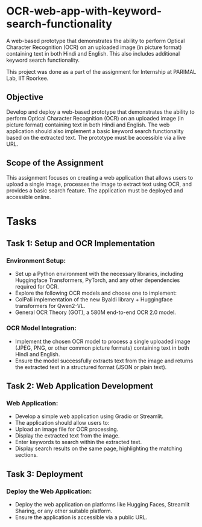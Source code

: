 # OCR-web-app-with-keyword-search-functionality
A web-based prototype that demonstrates the ability to perform Optical Character Recognition (OCR) on an uploaded image (in picture format) containing text in both Hindi and English. This also includes additional keyword search functionality.

This project was done as a part of the assignment for Internship at PARIMAL Lab, IIT Roorkee. 

## Objective
Develop and deploy a web-based prototype that demonstrates the ability to perform Optical Character Recognition (OCR) on an uploaded image (in picture format) containing text in both Hindi and English. The web application should also implement a basic keyword search functionality based on the extracted text. The prototype must be accessible via a live URL.

## Scope of the Assignment
This assignment focuses on creating a web application that allows users to upload a single image, processes the image to extract text using OCR, and provides a basic search feature. The application must be deployed and accessible online.

# Tasks
## Task 1: Setup and OCR Implementation
### Environment Setup:
- Set up a Python environment with the necessary libraries, including Huggingface Transformers, PyTorch, and any other dependencies required for OCR.
- Explore the following OCR models and choose one to implement:
- ColPali implementation of the new Byaldi library + Huggingface transformers for Qwen2-VL.
- General OCR Theory (GOT), a 580M end-to-end OCR 2.0 model.
### OCR Model Integration:
- Implement the chosen OCR model to process a single uploaded image (JPEG, PNG, or other common picture formats) containing text in both Hindi and English.
- Ensure the model successfully extracts text from the image and returns the extracted text in a structured format (JSON or plain text).
## Task 2: Web Application Development
### Web Application:
- Develop a simple web application using Gradio or Streamlit.
- The application should allow users to:
- Upload an image file for OCR processing.
- Display the extracted text from the image.
- Enter keywords to search within the extracted text.
- Display search results on the same page, highlighting the matching sections.
## Task 3: Deployment
### Deploy the Web Application:
- Deploy the web application on platforms like Hugging Faces, Streamlit Sharing, or any other suitable platform.
- Ensure the application is accessible via a public URL.

